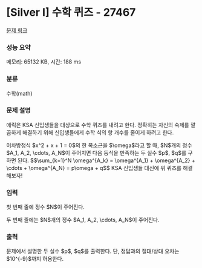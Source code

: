 # [Silver I] 수학 퀴즈 - 27467 

[문제 링크](https://www.acmicpc.net/problem/27467) 

### 성능 요약

메모리: 65132 KB, 시간: 188 ms

### 분류

수학(math)

### 문제 설명

<p>에릭은 KSA 신입생들을 대상으로 수학 퀴즈를 내려고 한다. 정확히는 자신의 숙제를 깔끔하게 해결하기 위해 신입생들에게 수학 식의 항 개수를 줄이게 하려고 한다.</p>

<p>이차방정식 $x^2 + x + 1 = 0$의 한 복소근을 $\omega$라고 할 때, $N$개의 정수 $A_1, A_2, \cdots, A_N$이 주어지면 다음 등식을 만족하는 두 실수 $p$, $q$를 구하면 된다. $$\sum_{k=1}^N \omega^{A_k} = \omega^{A_1} + \omega^{A_2} + \cdots + \omega^{A_N} = p\omega + q$$ KSA 신입생들 대신에 위 퀴즈를 해결해보자!</p>

### 입력 

 <p>첫 번째 줄에 정수 $N$이 주어진다.</p>

<p>두 번째 줄에는 $N$개의 정수 $A_1, A_2, \cdots, A_N$이 주어진다.</p>

### 출력 

 <p>문제에서 설명한 두 실수 $p$, $q$를 출력한다. 단, 정답과의 절대/상대 오차는 $10^{-9}$까지 허용한다.</p>

